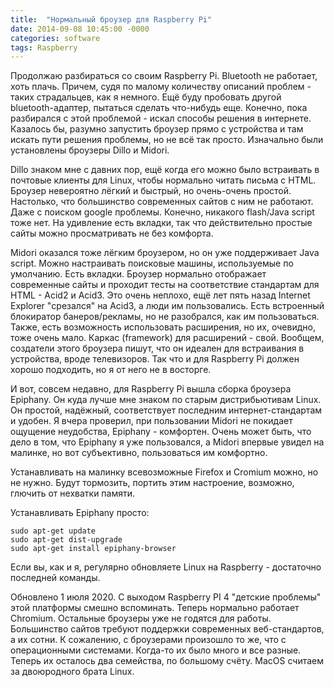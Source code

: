 ```yaml
---
title:  "Нормальный броузер для Raspberry Pi"
date: 2014-09-08 10:45:00 -0000
categories: software
tags: Raspberry 
---
```


Продолжаю разбираться со своим Raspberry Pi. Bluetooth не работает, хоть плачь. Причем, судя по малому количеству описаний проблем - таких страдальцев, как я немного. Ещё буду пробовать другой bluetooth-адаптер, пытаться сделать что-нибудь еще. Конечно, пока разбирался с этой проблемой - искал способы решения в интернете. Казалось бы, разумно запустить броузер прямо с устройства и там искать пути решения проблемы, но не всё так просто. Изначально были установлены броузеры Dillo и Midori. 

Dillo знаком мне с давних пор, ещё когда его можно было встраивать в почтовые клиенты для Linux, чтобы нормально читать письма с HTML. Броузер невероятно лёгкий и быстрый, но очень-очень простой. Настолько, что большинство современных сайтов с ним не работают. Даже с поиском google проблемы. Конечно, никакого flash/Java script тоже нет. На удивление есть вкладки, так что действительно простые сайты можно просматривать не без комфорта.

Midori оказался тоже лёгким броузером, но он уже поддерживает Java script. Можно настраивать поисковые машины, используемые по умолчанию. Есть вкладки. Броузер нормально отображает современные сайты и проходит тесты на соответствие стандартам для HTML - Acid2 и Acid3. Это очень неплохо, ещё лет пять назад Internet Explorer "срезался" на Acid3, а люди им пользовались. Есть встроенный блокиратор банеров/рекламы, но не разобрался, как им пользоваться. Также, есть возможность использовать расширения, но их, очевидно, тоже очень мало. Каркас (framework) для расширений - свой. Вообщем, создатели этого броузера пишут, что он идеален для встраивания в устройства, вроде телевизоров. Так что и для Raspberry Pi должен хорошо подходить, но я от него не в восторге.

И вот, совсем недавно, для Raspberry Pi вышла сборка броузера Epiphany. Он куда лучше мне знаком по старым дистрибьютивам Linux. Он простой, надёжный, соответствует последним интернет-стандартам и удобен. Я вчера проверил, при пользовании Midori не покидает ощущение неудобства, Epiphany - комфортен. Очень может быть, что дело в том, что Epiphany я уже пользовался, а Midori впервые увидел на малинке, но вот субъективно, пользоваться им комфортно.

Устанавливать на малинку всевозможные Firefox и Cromium можно, но не нужно. Будут тормозить, портить этим настроение, возможно, глючить от нехватки памяти.

Устанавливать Epiphany просто:

    sudo apt-get update
    sudo apt-get dist-upgrade
    sudo apt-get install epiphany-browser

Если вы, как и я, регулярно обновляете Linux на Raspberry - достаточно последней команды.

Обновлено 1 июля 2020. С выходом Raspberry PI 4 "детские проблемы" этой платформы смешно вспоминать. Теперь нормально работает Chromium. Остальные броузеры уже не годятся для работы. Большинство сайтов требуют поддержки современных веб-стандартов, а их сотни. К сожалению, с броузерами произошло то же, что с операционными системами. Когда-то их было много и все разные. Теперь их осталось два семейства, по большому счёту. MacOS считаем за двоюродного брата Linux.
